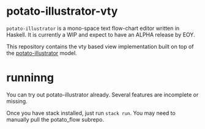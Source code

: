 # potato-illustrator-vty

`potato-illustrator` is a mono-space text flow-chart editor written in Haskell. It is currently a WIP and expect to have an ALPHA release by EOY.

This repository contains the vty based view implementation built on top of the [potato-illustrator](https://github.com/pdlla/potato-illustrator) model.

# runninng

You can try out potato-illustrator already. Several features are incomplete or missing.

Once you have stack installed, just run `stack run`. You may need to manually pull the potato_flow subrepo.
